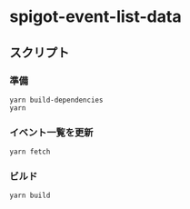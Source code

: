 # spigot-event-list-data

## スクリプト

### 準備

```shell
yarn build-dependencies
yarn
```

### イベント一覧を更新

```shell
yarn fetch
```

### ビルド

```shell
yarn build
```

